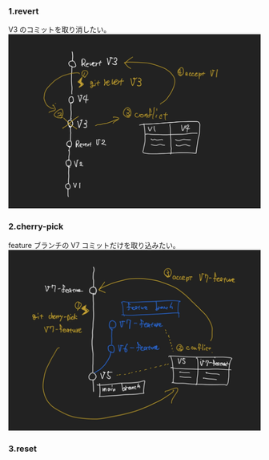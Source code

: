 ### 1.revert

V3 のコミットを取り消したい。
![](img/1.revert.png)

### 2.cherry-pick

feature ブランチの V7 コミットだけを取り込みたい。
![](img/2.cherry-pick.png)

### 3.reset
